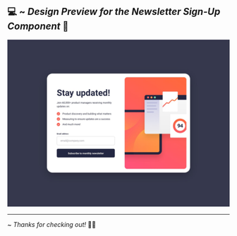 💻 ~ *Design Preview for the Newsletter Sign-Up Component* 🔻
------------------------------------------------
![Design preview for the newsletter sign-up component ](./design/desktop-design.jpg)

------------------------------------------------

~ *Thanks for checking out!* 👋🏻